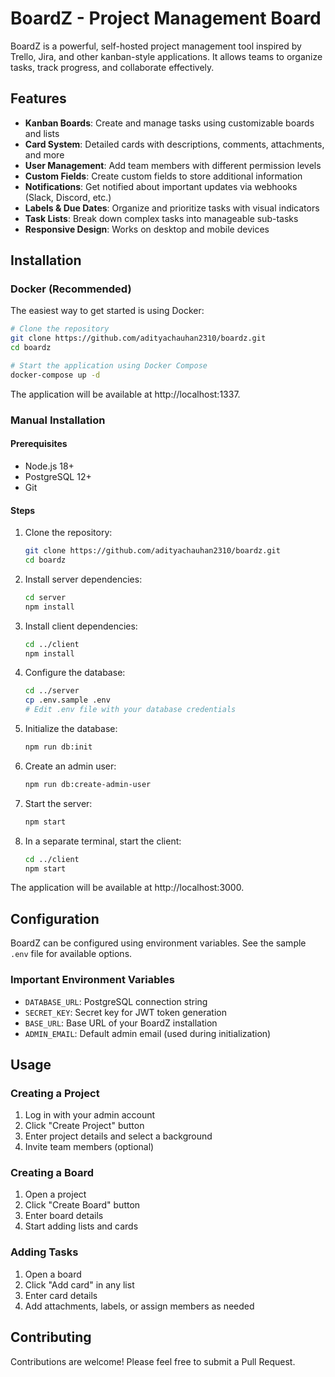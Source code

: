 # BoardZ - Project Management Board

BoardZ is a powerful, self-hosted project management tool inspired by Trello, Jira, and other kanban-style applications. It allows teams to organize tasks, track progress, and collaborate effectively.


## Features

- **Kanban Boards**: Create and manage tasks using customizable boards and lists
- **Card System**: Detailed cards with descriptions, comments, attachments, and more
- **User Management**: Add team members with different permission levels
- **Custom Fields**: Create custom fields to store additional information
- **Notifications**: Get notified about important updates via webhooks (Slack, Discord, etc.)
- **Labels & Due Dates**: Organize and prioritize tasks with visual indicators
- **Task Lists**: Break down complex tasks into manageable sub-tasks
- **Responsive Design**: Works on desktop and mobile devices

## Installation

### Docker (Recommended)

The easiest way to get started is using Docker:

```bash
# Clone the repository
git clone https://github.com/adityachauhan2310/boardz.git
cd boardz

# Start the application using Docker Compose
docker-compose up -d
```

The application will be available at http://localhost:1337.

### Manual Installation

#### Prerequisites

- Node.js 18+
- PostgreSQL 12+
- Git

#### Steps

1. Clone the repository:
   ```bash
   git clone https://github.com/adityachauhan2310/boardz.git
   cd boardz
   ```

2. Install server dependencies:
   ```bash
   cd server
   npm install
   ```

3. Install client dependencies:
   ```bash
   cd ../client
   npm install
   ```

4. Configure the database:
   ```bash
   cd ../server
   cp .env.sample .env
   # Edit .env file with your database credentials
   ```

5. Initialize the database:
   ```bash
   npm run db:init
   ```

6. Create an admin user:
   ```bash
   npm run db:create-admin-user
   ```

7. Start the server:
   ```bash
   npm start
   ```

8. In a separate terminal, start the client:
   ```bash
   cd ../client
   npm start
   ```

The application will be available at http://localhost:3000.

## Configuration

BoardZ can be configured using environment variables. See the sample `.env` file for available options.

### Important Environment Variables

- `DATABASE_URL`: PostgreSQL connection string
- `SECRET_KEY`: Secret key for JWT token generation
- `BASE_URL`: Base URL of your BoardZ installation
- `ADMIN_EMAIL`: Default admin email (used during initialization)

## Usage

### Creating a Project

1. Log in with your admin account
2. Click "Create Project" button
3. Enter project details and select a background
4. Invite team members (optional)

### Creating a Board

1. Open a project
2. Click "Create Board" button
3. Enter board details
4. Start adding lists and cards

### Adding Tasks

1. Open a board
2. Click "Add card" in any list
3. Enter card details
4. Add attachments, labels, or assign members as needed

## Contributing

Contributions are welcome! Please feel free to submit a Pull Request.

